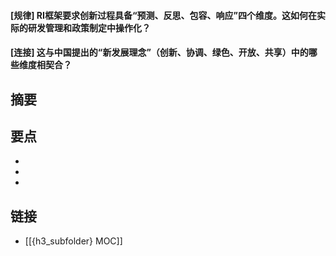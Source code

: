 #### [规律] RI框架要求创新过程具备“预测、反思、包容、响应”四个维度。这如何在实际的研发管理和政策制定中操作化？


#### [连接] 这与中国提出的“新发展理念”（创新、协调、绿色、开放、共享）中的哪些维度相契合？


## 摘要


## 要点

- 
- 
- 

## 链接

- [[{h3_subfolder} MOC]]
